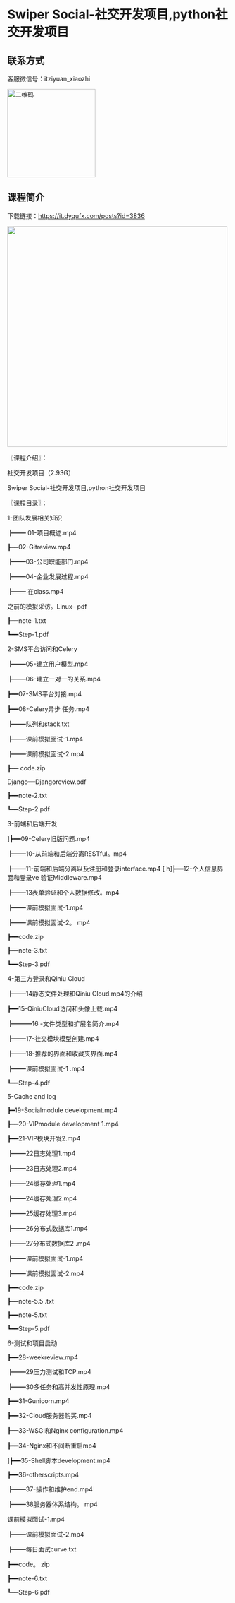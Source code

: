 # Swiper Social-社交开发项目,python社交开发项目

## 联系方式

客服微信号：itziyuan_xiaozhi

<img src="https://ziyuanyun.oss-cn-guangzhou.aliyuncs.com/common/20240614073449/666b82192834a.jpg" width="200" height="200" alt="二维码">

## 课程简介

下载链接：https://it.dyqufx.com/posts?id=3836

<img src="https://ziyuanyun.oss-cn-guangzhou.aliyuncs.com/yun/20240515185349/6644943dec4bb.jpg" width="500" alt="">

  〖课程介绍〗：

 社交开发项目（2.93G）

 Swiper Social-社交开发项目,python社交开发项目



 〖课程目录〗：

 1-团队发展相关知识

 ┣━━ 01-项目概述.mp4

 ┣━━02-Gitreview.mp4

 ┣━━03-公司职能部门.mp4

 ┣━━04-企业发展过程.mp4

 ┣━━ 在class.mp4

 之前的模拟采访。Linux– pdf

 ┣━━note-1.txt

 ┗━━Step-1.pdf

 2-SMS平台访问和Celery

 ┣━━05-建立用户模型.mp4

 ┣━━06-建立一对一的关系.mp4

 ┣━━07-SMS平台对接.mp4

 ┣━━08-Celery异步 任务.mp4

 ┣━━队列和stack.txt

 ┣━━课前模拟面试-1.mp4

 ┣━━课前模拟面试-2.mp4

 ┣━━ code.zip

 Django━━Djangoreview.pdf

 ┣━━note-2.txt

 ┗━━Step-2.pdf

 3-前端和后端开发

 ]┣━━09-Celery旧版问题.mp4

 ┣━━10-从前端和后端分离RESTful。mp4

 ┣━━11-前端和后端分离以及注册和登录interface.mp4 [ h]┣━━12-个人信息界面和登录ve 验证Middleware.mp4

 ┣━━13表单验证和个人数据修改。mp4

 ┣━━课前模拟面试-1.mp4

 ┣━━课前模拟面试-2。 mp4

 ┣━━code.zip

 ┣━━note-3.txt

 ┗━━Step-3.pdf

 4-第三方登录和Qiniu Cloud

 ┣━━14静态文件处理和Qiniu Cloud.mp4的介绍

 ┣━━15-QiniuCloud访问和头像上载.mp4

 ┣━━━16 -文件类型和扩展名简介.mp4

 ┣━━17-社交模块模型创建.mp4

 ┣━━18-推荐的界面和收藏夹界面.mp4

 ┣━━课前模拟面试-1 .mp4

 ┗━━Step-4.pdf

 5-Cache and log

 ┣━19-Socialmodule development.mp4

 ┣━━20-VIPmodule development 1.mp4

 ┣━━21-VIP模块开发2.mp4

 ┣━━22日志处理1.mp4

 ┣━━23日志处理2.mp4

 ┣━━24缓存处理1.mp4

 ┣━━24缓存处理2.mp4

 ┣━━25缓存处理3.mp4

 ┣━━26分布式数据库1.mp4

 ┣━━27分布式数据库2 .mp4

 ┣━━课前模拟面试-1.mp4

 ┣━━课前模拟面试-2.mp4

 ┣━━code.zip

 ┣━━note-5.5 .txt

 ┣━━note-5.txt

 ┗━━Step-5.pdf

 6-测试和项目启动

 ┣━━28-weekreview.mp4

 ┣━━29压力测试和TCP.mp4

 ┣━━30多任务和高并发性原理.mp4

 ┣━━31-Gunicorn.mp4

 ┣━━32-Cloud服务器购买.mp4

 ┣━━33-WSGI和Nginx configuration.mp4

 ┣━━34-Nginx和不间断重启mp4

 ]┣━━35-Shell脚本development.mp4

 ┣━━36-otherscripts.mp4

 ┣━━37-操作和维护end.mp4

 ┣━━38服务器体系结构。 mp4

 课前模拟面试-1.mp4

 ┣━━课前模拟面试-2.mp4

 ┣━━每日面试curve.txt

 ┣━━code。 zip

 ┣━━note-6.txt

 ┗━━Step-6.pdf

  